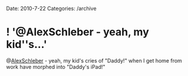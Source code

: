 Date: 2010-7-22
Categories: /archive

# ! '@AlexSchleber - yeah, my kid''s...'

@<a href="http://twitter.com/AlexSchleber" class="aktt_username">AlexSchleber</a> - yeah, my kid's cries of "Daddy!" when I get home from work have morphed into "Daddy's iPad!"
